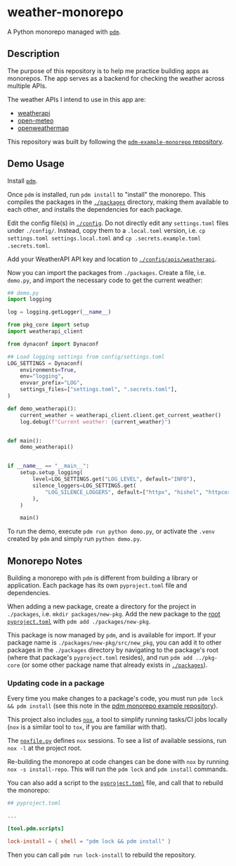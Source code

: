 # weather-monorepo

A Python monorepo managed with [`pdm`](https://pdm-project.org).

## Description

The purpose of this repository is to help me practice building apps as monorepos. The app serves as a backend for checking the weather across multiple APIs.

The weather APIs I intend to use in this app are:

- [weatherapi](https://www.weatherapi.com)
- [open-meteo](https://open-meteo.com)
- [openweathermap](https://openweathermap.org)

This repository was built by following the [`pdm-example-monorepo` repository](https://github.com/pdm-project/pdm-example-monorepo).

## Demo Usage

Install [`pdm`](https://pdm-project.org/en/latest/#installation).

Once `pdm` is installed, run `pdm install` to "install" the monorepo. This compiles the packages in the [`./packages`](./packages/) directory, making them available to each other, and installs the dependencies for each package.

Edit the config file(s) in [`./config`](./config/). Do not directly edit any `settings.toml` files under `./config/`. Instead, copy them to a `.local.toml` version, i.e. `cp settings.toml settings.local.toml` and `cp .secrets.example.toml .secrets.toml`.

Add your WeatherAPI API key and location to [`./config/apis/weatherapi`](./config/apis/weatherapi/).

Now you can import the packages from `./packages`. Create a file, i.e. `demo.py`, and import the necessary code to get the current weather:

```python
## demo.py
import logging

log = logging.getLogger(__name__)

from pkg_core import setup
import weatherapi_client

from dynaconf import Dynaconf

## Load logging settings from config/settings.toml
LOG_SETTINGS = Dynaconf(
    environments=True,
    env="logging",
    envvar_prefix="LOG",
    settings_files=["settings.toml", ".secrets.toml"],
)

def demo_weatherapi():
    current_weather = weatherapi_client.client.get_current_weather()
    log.debug(f"Current weather: {current_weather}")


def main():
    demo_weatherapi()


if __name__ == "__main__":
    setup.setup_logging(
        level=LOG_SETTINGS.get("LOG_LEVEL", default="INFO"),
        silence_loggers=LOG_SETTINGS.get(
            "LOG_SILENCE_LOGGERS", default=["httpx", "hishel", "httpcore"]
        ),
    )

    main()
```

To run the demo, execute `pdm run python demo.py`, or activate the `.venv` created by `pdm` and simply run `python demo.py`.

## Monorepo Notes

Building a monorepo with `pdm` is different from building a library or application. Each package has its own `pyproject.toml` file and dependencies.

When adding a new package, create a directory for the project in `./packages`, i.e. `mkdir packages/new-pkg`. Add the new package to the [root `pyproject.toml`](./pyproject.toml) with `pdm add ./packages/new-pkg`.

This package is now managed by `pdm`, and is available for import. If your package name is `./packages/new-pkg/src/new_pkg`, you can add it to other packages in the `./packages` directory by navigating to the package's root (where that package's `pyproject.toml` resides), and run `pdm add ../pkg-core` (or some other package name that already exists in [`./packages`](./packages/)).

### Updating code in a package

Every time you make changes to a package's code, you must run `pdm lock && pdm install` (see this note in the [pdm monorepo example repository](https://github.com/pdm-project/pdm-example-monorepo?tab=readme-ov-file#note-about-pdm-install)).

This project also includes [`nox`](https://nox.thea.codes/en/stable/), a tool to simplify running tasks/CI jobs locally (`nox` is a similar tool to `tox`, if you are familiar with that).

The [`noxfile.py`](./noxfile.py) defines `nox` sessions. To see a list of available sessions, run `nox -l` at the project root.

Re-building the monorepo at code changes can be done with `nox` by running `nox -s install-repo`. This will run the `pdm lock` and `pdm install` commands.

You can also add a script to the [`pyproject.toml`](./pyproject.toml) file, and call that to rebuild the monorepo:

```toml
## pyproject.toml

...

[tool.pdm.scripts]

lock-install = { shell = "pdm lock && pdm install" }
```

Then you can call `pdm run lock-install` to rebuild the repository.
